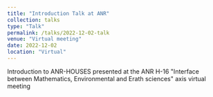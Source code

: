 ```yaml
---
title: "Introduction Talk at ANR"
collection: talks
type: "Talk"
permalink: /talks/2022-12-02-talk
venue: "Virtual meeting"
date: 2022-12-02
location: "Virtual"
---
```

Introduction to ANR-HOUSES presented at the ANR H-16 "Interface between Mathematics, Environmental and Erath sciences" axis virtual meeting
